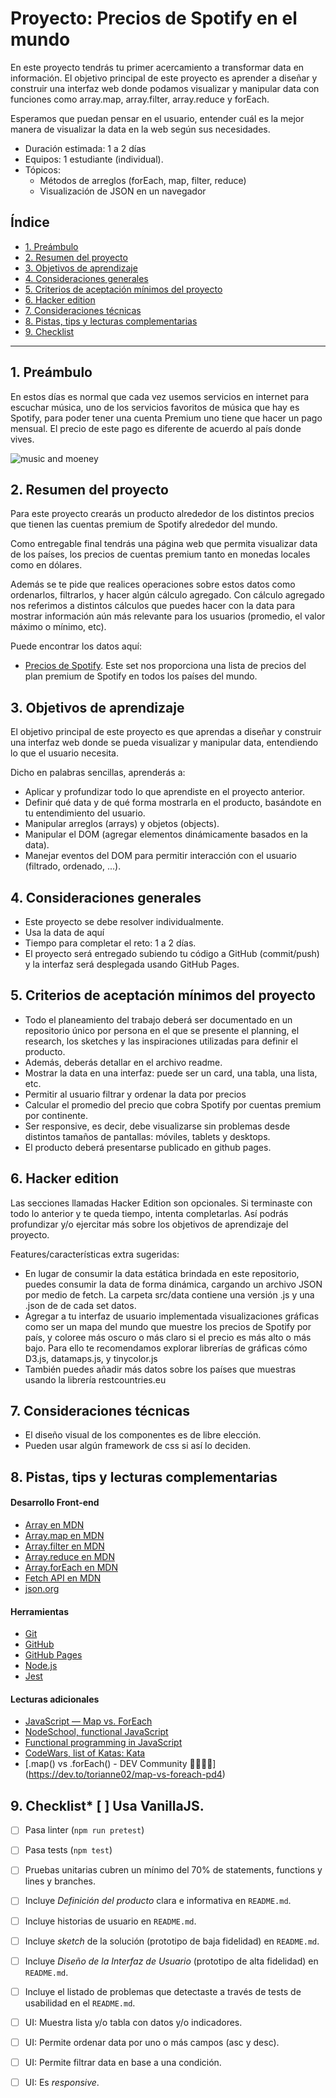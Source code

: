 # Proyecto: Precios de Spotify en el mundo

En este proyecto tendrás tu primer acercamiento a transformar data en información. El objetivo principal de este proyecto es aprender a diseñar y construir una interfaz web donde podamos visualizar y manipular data con funciones como array.map, array.filter, array.reduce y forEach.

Esperamos que puedan pensar en el usuario, entender cuál es la mejor manera de visualizar la data en la web según sus necesidades.

- Duración estimada: 1 a 2 días
- Equipos: 1 estudiante (individual).
- Tópicos:
  - Métodos de arreglos (forEach, map, filter, reduce)
  - Visualización de JSON en un navegador

## Índice
* [1. Preámbulo](#1-preámbulo)
* [2. Resumen del proyecto](#2-resumen-del-proyecto)
* [3. Objetivos de aprendizaje](#3-objetivos-de-aprendizaje)
* [4. Consideraciones generales](#4-consideraciones-generales)
* [5. Criterios de aceptación mínimos del proyecto](#5-criterios-de-aceptación-mínimos-del-proyecto)
* [6. Hacker edition](#6-hacker-edition)
* [7. Consideraciones técnicas](#7-consideraciones-técnicas)
* [8. Pistas, tips y lecturas complementarias](#8-pistas-tips-y-lecturas-complementarias)
* [9. Checklist](#9-checklist)

***

## 1. Preámbulo

En estos días es normal que cada vez usemos servicios en internet para escuchar música, uno de los servicios favoritos de música que hay es Spotify, para poder tener una cuenta Premium uno tiene que hacer un pago mensual. El precio de este pago es diferente de acuerdo al país donde vives.

![music and moeney](https://media.giphy.com/media/JYFqacjzw57DW/giphy.gif)

 
## 2. Resumen del proyecto

Para este proyecto crearás un producto alrededor de los distintos precios que tienen las cuentas premium de Spotify alrededor del mundo.

Como entregable final tendrás una página web que permita visualizar data de los países, los precios de cuentas premium tanto en monedas locales como en dólares. 

Además se te pide que realices operaciones sobre estos datos como ordenarlos, filtrarlos, y hacer algún cálculo agregado. Con cálculo agregado nos referimos a distintos cálculos que puedes hacer con la data para mostrar información aún más relevante para los usuarios (promedio, el valor máximo o mínimo, etc).

Puede encontrar los datos aquí:

* [Precios de Spotify](https://github.com/matiassingers/spotify-pricing/blob/master/data/countries.json). Este set nos proporciona una lista de precios del plan premium de Spotify en todos los países del mundo.

## 3. Objetivos de aprendizaje

El objetivo principal de este proyecto es que aprendas a diseñar y construir una interfaz web donde se pueda visualizar y manipular data, entendiendo lo que el usuario necesita.

Dicho en palabras sencillas, aprenderás a:
* Aplicar y profundizar todo lo que aprendiste en el proyecto anterior.
* Definir qué data y de qué forma mostrarla en el producto, basándote en tu entendimiento del usuario.
* Manipular arreglos (arrays) y objetos (objects).
* Manipular el DOM (agregar elementos dinámicamente basados en la data).
* Manejar eventos del DOM para permitir interacción con el usuario (filtrado, ordenado, ...).

## 4. Consideraciones generales

* Este proyecto se debe resolver individualmente.
* Usa la data de aquí
* Tiempo para completar el reto: 1 a 2 días.
* El proyecto será entregado subiendo tu código a GitHub (commit/push) y la interfaz será desplegada usando GitHub Pages.

## 5. Criterios de aceptación mínimos del proyecto

* Todo el planeamiento del trabajo deberá ser documentado en un repositorio único por persona en el que se presente el planning, el research, los sketches y las inspiraciones utilizadas para definir el producto.
* Además, deberás detallar en el archivo readme.
* Mostrar la data en una interfaz: puede ser un card, una tabla, una lista, etc.
* Permitir al usuario filtrar y ordenar la data por precios
* Calcular el promedio del precio que cobra Spotify por cuentas premium por continente.
* Ser responsive, es decir, debe visualizarse sin problemas desde distintos tamaños de pantallas: móviles, tablets y desktops.
* El producto deberá presentarse publicado en github pages.
## 6. Hacker edition
Las secciones llamadas Hacker Edition son opcionales. Si terminaste con todo lo anterior y te queda tiempo, intenta completarlas. Así podrás profundizar y/o ejercitar más sobre los objetivos de aprendizaje del proyecto.

Features/características extra sugeridas:

* En lugar de consumir la data estática brindada en este repositorio, puedes consumir la data de forma dinámica, cargando un archivo JSON por medio de fetch. La carpeta src/data contiene una versión .js y una .json de de cada set datos.
* Agregar a tu interfaz de usuario implementada visualizaciones gráficas como ser un mapa del mundo que muestre los precios de Spotify por país, y coloree más oscuro o más claro si el precio es más alto o más bajo. Para ello te recomendamos explorar librerías de gráficas cómo D3.js, datamaps.js, y tinycolor.js
* También puedes añadir más datos sobre los países que muestras usando la librería restcountries.eu
## 7. Consideraciones técnicas
* El diseño visual de los componentes es de libre elección.
* Pueden usar algún framework de css si así lo deciden.
## 8. Pistas, tips y lecturas complementarias

#### Desarrollo Front-end
* [Array en MDN](https://developer.mozilla.org/es/docs/Web/JavaScript/Referencia/Objetos_globales/Array)
* [Array.map en MDN](https://developer.mozilla.org/es/docs/Web/JavaScript/Referencia/Objetos_globales/Array/map)
* [Array.filter en MDN](https://developer.mozilla.org/es/docs/Web/JavaScript/Referencia/Objetos_globales/Array/filter)
* [Array.reduce en MDN](https://developer.mozilla.org/es/docs/Web/JavaScript/Referencia/Objetos_globales/Array/reduce)
* [Array.forEach en MDN](https://developer.mozilla.org/es/docs/Web/JavaScript/Referencia/Objetos_globales/Array/forEach)
* [Fetch API en MDN](https://developer.mozilla.org/en-US/docs/Web/API/Fetch_API)
* [json.org](https://json.org/json-es.html)

#### Herramientas
* [Git](https://git-scm.com/)
* [GitHub](https://github.com/)
* [GitHub Pages](https://pages.github.com/)
* [Node.js](https://nodejs.org/)
* [Jest](https://jestjs.io/)

#### Lecturas adicionales
* [JavaScript — Map vs. ForEach](https://codeburst.io/javascript-map-vs-foreach-f38111822c0f)
* [NodeSchool, functional JavaScript](https://github.com/timoxley/functional-javascript-workshop)
* [Functional programming in JavaScript](https://www.youtube.com/playlist?list=PL0zVEGEvSaeEd9hlmCXrk5yUyqUag-n84)
* [CodeWars, list of Katas: Kata](https://www.codewars.com/kata/search/my-languages?q=&tags=Arrays&beta=false&order_by=rank_id+asc)
* [.map() vs .forEach() - DEV Community 👩‍💻👨‍💻] (https://dev.to/torianne02/map-vs-foreach-pd4)

## 9. Checklist* [ ] Usa VanillaJS.
* [ ] Pasa linter (`npm run pretest`)
* [ ] Pasa tests (`npm test`)
* [ ] Pruebas unitarias cubren un mínimo del 70% de statements, functions y
  lines y branches.
* [ ] Incluye _Definición del producto_ clara e informativa en `README.md`.
* [ ] Incluye historias de usuario en `README.md`.
* [ ] Incluye _sketch_ de la solución (prototipo de baja fidelidad) en
  `README.md`.
* [ ] Incluye _Diseño de la Interfaz de Usuario_ (prototipo de alta fidelidad)
  en `README.md`.
* [ ] Incluye el listado de problemas que detectaste a través de tests de
  usabilidad en el `README.md`.
* [ ] UI: Muestra lista y/o tabla con datos y/o indicadores.
* [ ] UI: Permite ordenar data por uno o más campos (asc y desc).
* [ ] UI: Permite filtrar data en base a una condición.
* [ ] UI: Es _responsive_.

